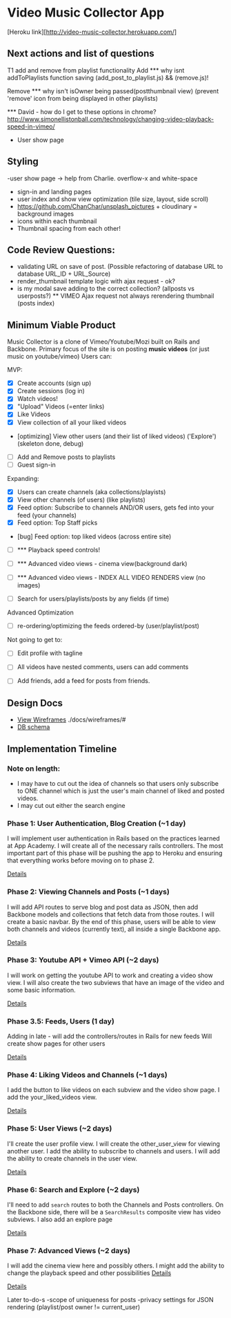 # Video Music Collector App

[Heroku link][http://video-music-collector.herokuapp.com/]

[heroku]: TBD

## Next actions and list of questions

T1
add and remove from playlist functionality
Add
*** why isnt addToPlaylists function saving (add_post_to_playlist.js) && (remove.js)!

Remove
*** why isn't isOwner being passed(postthumbnail view) (prevent 'remove' icon from being displayed in other playlists)

*** David - how do I get to these options in chrome? http://www.simonellistonball.com/technology/changing-video-playback-speed-in-vimeo/

* User show page

## Styling
-user show page -> help from Charlie. overflow-x and white-space
* sign-in and landing pages
* user index and show view optimization (tile size, layout, side scroll)
* https://github.com/ChanChar/unsplash_pictures + cloudinary = background images
* icons within each thumbnail
* Thumbnail spacing from each other!

## Code Review Questions:
* validating URL on save of post. (Possible refactoring of database URL to
  database URL_ID + URL_Source)
* render_thumbnail template logic with ajax request - ok?
* is my modal save adding to the correct collection? (allposts vs userposts?)
** VIMEO Ajax request not always rerendering thumbnail (posts index)


## Minimum Viable Product
Music Collector is a clone of Vimeo/Youtube/Mozi built on Rails and Backbone.
Primary focus of the site is on posting **music videos** (or just music on youtube/vimeo)
Users can:



MVP:
- [x] Create accounts (sign up)
- [x] Create sessions (log in)
- [X] Watch videos!
- [X] "Upload" Videos (=enter links)
- [X] Like Videos
- [X] View collection of all your liked videos
- [optimizing] View other users (and their list of liked videos) ('Explore') (skeleton done, debug)
- [ ] Add and Remove posts to playlists
- [ ] Guest sign-in

Expanding:

- [X] Users can create channels (aka collections/playists)
- [X] View other channels (of users) (like playlists)
- [X] Feed option: Subscribe to channels AND/OR users, gets fed into your feed (your channels)
- [X] Feed option: Top Staff picks
- [bug] Feed option: top liked videos (across entire site)
- [ ] *** Playback speed controls!
- [ ] *** Advanced video views - cinema view(background dark)
- [ ] *** Advanced video views - INDEX ALL VIDEO RENDERS view (no images)

- [ ] Search for users/playlists/posts by any fields (if time)

Advanced Optimization
- [ ] re-ordering/optimizing the feeds ordered-by (user/playlist/post)

Not going to get to:
- [ ] Edit profile with tagline
- [ ] All videos have nested comments, users can add comments
- [ ] Add friends, add a feed for posts from friends.


## Design Docs
* [View Wireframes][views] ./docs/wireframes/#
* [DB schema][schema]

[views]: ./docs/views.md
[schema]: ./docs/schema.md

## Implementation Timeline

### Note on length:
* I may have to cut out the idea of channels so that users only subscribe to ONE channel
which is just the user's main channel of liked and posted videos.
* I may cut out either the search engine

### Phase 1: User Authentication, Blog Creation (~1 day)
I will implement user authentication in Rails based on the practices learned at
App Academy. I will create all of the necessary rails controllers.
The most important part of this phase will
be pushing the app to Heroku and ensuring that everything works before moving on
to phase 2.

[Details][phase-one]

### Phase 2: Viewing Channels and Posts (~1 days)
I will add API routes to serve blog and post data as JSON, then add Backbone
models and collections that fetch data from those routes. I will create a
basic navbar. By the end of this
phase, users will be able to view both channels and videos
(currently text), all inside a single Backbone app.

[Details][phase-two]

### Phase 3: Youtube API + Vimeo API (~2 days)
I will work on getting the youtube API to work and creating a video show view.
I will also create the two subviews that have an image of the video and some
basic information.

[Details][phase-three]

### Phase 3.5: Feeds, Users (1 day)
Adding in late - will add the controllers/routes in Rails for new feeds
Will create show pages for other users

[Details][phase-three]

### Phase 4: Liking Videos and Channels (~1 days)
I add the button to like videos on each subview and the video show page.
I add the your_liked_videos view.

[Details][phase-four]


### Phase 5: User Views (~2 days)
I'll create the user profile view. I will create the other_user_view for
viewing another user. I add the ability to subscribe to channels and users.
I will add the ability to create channels in the user view.

[Details][phase-five]

### Phase 6: Search and Explore (~2 days)
I'll need to add `search` routes to both the Channels and Posts controllers. On the
Backbone side, there will be a `SearchResults` composite view has video
subviews. I also add an explore page

[Details][phase-six]

### Phase 7: Advanced Views (~2 days)
I will add the cinema view here and possibly others.
I might add the ability to change the playback speed and other possibilities
[Details][phase-seven]


[Details][phase-seven]



[phase-one]: ./docs/phases/phase1.md
[phase-two]: ./docs/phases/phase2.md
[phase-three]: ./docs/phases/phase3.md
[phase-four]: ./docs/phases/phase4.md
[phase-five]: ./docs/phases/phase5.md
[phase-six]: ./docs/phases/phase6.md
[phase-seven]: ./docs/phases/phase7.md


Later to-do-s
-scope of uniqueness for posts
-privacy settings for JSON rendering (playlist/post owner != current_user)
